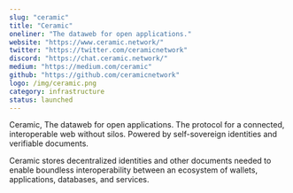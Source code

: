 ```yaml
---
slug: "ceramic"
title: "Ceramic"
oneliner: "The dataweb for open applications."
website: "https://www.ceramic.network/"
twitter: "https://twitter.com/ceramicnetwork"
discord: "https://chat.ceramic.network/"
medium: "https://medium.com/ceramic"
github: "https://github.com/ceramicnetwork"
logo: /img/ceramic.png
category: infrastructure
status: launched
---
```


Ceramic, The dataweb for open applications. The protocol for a connected, interoperable web without silos. Powered by self-sovereign identities and verifiable documents.

Ceramic stores decentralized identities and other documents needed to enable boundless interoperability between an ecosystem of wallets, applications, databases, and services.
